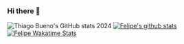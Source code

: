 ### Hi there 👋

![Thiago Bueno's GitHub stats 2024](https://github-readme-stats.vercel.app/api?username=thiagobuenos&show_icons=true&theme=dark&count_private=true)
[![Felipe's github stats](https://github-readme-stats-one-bice.vercel.app/api?username=thiagobuenos&theme=dark&include_all_commits=true&show_icons=true&count_private=true&role=OWNER,ORGANIZATION_MEMBER,COLLABORATOR&include_orgs=true)](https://github.com/thiagobuenos)
<br>
[![Felipe Wakatime Stats](https://github-readme-stats.vercel.app/api/wakatime?username=thiagobuenos&langs_count=5&hide=json,properties,stylus&custom_title=Most%20Used%20Languages&theme=dark&range=all_time)](https://github.com/thiagobuenos)



<!--
**thiagobuenos/thiagobuenos** is a ✨ _special_ ✨ repository because its `README.md` (this file) appears on your GitHub profile.

Here are some ideas to get you started:

- 🔭 I’m currently working on ...
- 🌱 I’m currently learning ...
- 👯 I’m looking to collaborate on ...
- 🤔 I’m looking for help with ...
- 💬 Ask me about ...
- 📫 How to reach me: ...
- 😄 Pronouns: ...
- ⚡ Fun fact: ...
-->
